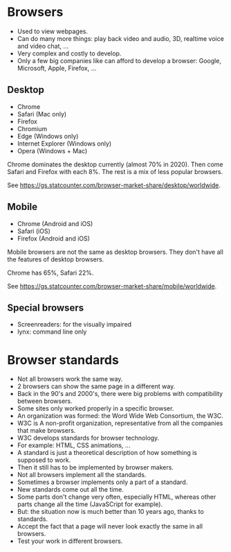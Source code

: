 # Browsers

- Used to view webpages.
- Can do many more things: play back video and audio, 3D, realtime voice and video chat, ...
- Very complex and costly to develop.
- Only a few big companies like can afford to develop a browser: Google, Microsoft, Apple, Firefox, ...

## Desktop

- Chrome
- Safari (Mac only)
- Firefox
- Chromium
- Edge (Windows only)
- Internet Explorer (Windows only)
- Opera (Windows + Mac)

Chrome dominates the desktop currently (almost 70% in 2020). Then come Safari and Firefox with each 8%. The rest is a mix of less popular browsers.

See https://gs.statcounter.com/browser-market-share/desktop/worldwide.

## Mobile

- Chrome (Android and iOS)
- Safari (iOS)
- Firefox (Android and iOS)

Mobile browsers are not the same as desktop browsers. They don't have all the features of desktop browsers.

Chrome has 65%, Safari 22%.

See https://gs.statcounter.com/browser-market-share/mobile/worldwide.

## Special browsers

- Screenreaders: for the visually impaired
- lynx: command line only

# Browser standards

- Not all browsers work the same way.
- 2 browsers can show the same page in a different way.
- Back in the 90's and 2000's, there were big problems with compatibility between browsers.
- Some sites only worked properly in a specific browser.
- An organization was formed: the Word Wide Web Consortium, the W3C.
- W3C is A non-profit organization, representative from all the companies that make browsers.
- W3C develops standards for browser technology.
- For example: HTML, CSS animations, ...
- A standard is just a theoretical description of how something is supposed to work.
- Then it still has to be implemented by browser makers.
- Not all browsers implement all the standards.
- Sometimes a browser implements only a part of a standard.
- New standards come out all the time.
- Some parts don't change very often, especially HTML, whereas other parts change all the time (JavaSCript for example).
- But: the situation now is much better than 10 years ago, thanks to standards.
- Accept the fact that a page will never look exactly the same in all browsers.
- Test your work in different browsers.
